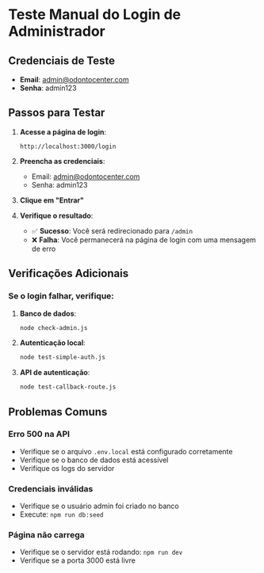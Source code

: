 # Teste Manual do Login de Administrador

## Credenciais de Teste

- **Email**: admin@odontocenter.com
- **Senha**: admin123

## Passos para Testar

1. **Acesse a página de login**:

   ```
   http://localhost:3000/login
   ```

2. **Preencha as credenciais**:

   - Email: admin@odontocenter.com
   - Senha: admin123

3. **Clique em "Entrar"**

4. **Verifique o resultado**:
   - ✅ **Sucesso**: Você será redirecionado para `/admin`
   - ❌ **Falha**: Você permanecerá na página de login com uma mensagem de erro

## Verificações Adicionais

### Se o login falhar, verifique:

1. **Banco de dados**:

   ```bash
   node check-admin.js
   ```

2. **Autenticação local**:

   ```bash
   node test-simple-auth.js
   ```

3. **API de autenticação**:
   ```bash
   node test-callback-route.js
   ```

## Problemas Comuns

### Erro 500 na API

- Verifique se o arquivo `.env.local` está configurado corretamente
- Verifique se o banco de dados está acessível
- Verifique os logs do servidor

### Credenciais inválidas

- Verifique se o usuário admin foi criado no banco
- Execute: `npm run db:seed`

### Página não carrega

- Verifique se o servidor está rodando: `npm run dev`
- Verifique se a porta 3000 está livre
